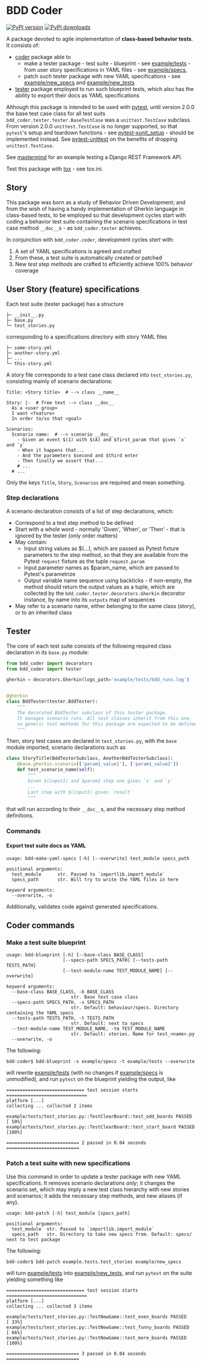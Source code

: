 # BDD Coder
[![PyPI version](https://badge.fury.io/py/bdd-coder.svg)](https://badge.fury.io/py/bdd-coder) [![PyPI downloads](https://img.shields.io/pypi/dm/bdd-coder.svg)](https://img.shields.io/pypi/dm/bdd-coder)

A package devoted to agile implementation of **class-based behavior tests**. It consists of:
* [coder](https://bitbucket.org/coleopter/bdd-coder/src/master/bdd_coder/coder) package able to
    - make a tester package - test suite - blueprint - see [example/tests](https://bitbucket.org/coleopter/bdd-coder/src/master/example/tests) - from user story specifications in YAML files - see [example/specs](https://bitbucket.org/coleopter/bdd-coder/src/master/example/specs),
    - patch such tester package with new YAML specifications - see [example/new_specs](https://bitbucket.org/coleopter/bdd-coder/src/master/example/new_specs) and [example/new_tests](https://bitbucket.org/coleopter/bdd-coder/src/master/example/new_tests)
* [tester](https://bitbucket.org/coleopter/bdd-coder/src/master/bdd_coder/tester) package employed to run such blueprint tests, which also has the ability to export their docs as YAML specifications

Although this package is intended to be used with [pytest](https://docs.pytest.org/en/stable/contents.html), until version 2.0.0 the base test case class for all test suits `bdd_coder.tester.tester.BaseTestCase` was a `unittest.TestCase` subclass. From version 2.0.0 `unittest.TestCase` is no longer supported, so that `pytest`'s setup and teardown functions - see [pytest-xunit_setup](https://docs.pytest.org/en/latest/xunit_setup.html) - should be implemented instead. See [pytest-unittest](https://docs.pytest.org/en/stable/unittest.html#pytest-features-in-unittest-testcase-subclasses) on the benefits of dropping `unittest.TestCase`.

See [mastermind](https://bitbucket.org/coleopter/mastermind) for an example testing a Django REST Framework API.

Test this package with [tox](https://tox.readthedocs.io/en/latest/) - see tox.ini.

## Story
This package was born as a study of Behavior Driven Development; and from the wish of having a handy implementation of Gherkin language in class-based tests, to be employed so that development cycles start with coding a behavior test suite containing the scenario specifications in test case method `__doc__`s - as `bdd_coder.tester` achieves.

In conjunction with `bdd_coder.coder`, development cycles *start* with:
1. A set of YAML specifications is agreed and crafted
2. From these, a test suite is automatically created or patched
3. New *test step methods* are crafted to efficiently achieve 100% behavior coverage

## User Story (feature) specifications
Each test suite (tester package) has a structure
```
├─ __init__.py
├─ base.py
└─ test_stories.py
```
corresponding to a specifications directory with story YAML files
```
├─ some-story.yml
├─ another-story.yml
├─ ...
└─ this-story.yml
```
A story file corresponds to a test case class declared into `test_stories.py`, consisting mainly of scenario declarations:
```
Title: <Story title>  # --> class __name__

Story: |-  # free text --> class __doc__
  As a <user group>
  I want <feature>
  In order to/so that <goal>

Scenarios:
  Scenario name:  # --> scenario __doc__
    - Given an event $(1) with $(A) and $first_param that gives `x` and `y`
    - When it happens that...
    - And the parameters $second and $third enter
    - Then finally we assert that...
    # ...
  # ...
```
Only the keys `Title`, `Story`, `Scenarios` are required and mean something.

### Step declarations
A scenario declaration consists of a list of step declarations, which:
* Correspond to a test step method to be defined
* Start with a whole word - normally 'Given', 'When', or 'Then' - that is ignored by the tester (only order matters)
* May contain:
    + Input string values as $(...), which are passed as Pytest fixture parameters to the step method, so that they are available from the Pytest `request` fixture as the tuple `request.param`
    + Input parameter names as $param_name, which are passed to Pytest's parametrize
    + Output variable name sequence using backticks - if non-empty, the method should return the output values as a tuple, which are collected by the `bdd_coder.tester.decorators.Gherkin` decorator instance, by name into its `outputs` map of sequences
* May refer to a scenario name, either belonging to the same class (story), or to an inherited class

## Tester
The core of each test suite consists of the following required class declaration in its `base.py` module:
```python
from bdd_coder import decorators
from bdd_coder import tester

gherkin = decorators.Gherkin(logs_path='example/tests/bdd_runs.log')


@gherkin
class BddTester(tester.BddTester):
    """
    The decorated BddTester subclass of this tester package.
    It manages scenario runs. All test classes inherit from this one,
    so generic test methods for this package are expected to be defined here
    """
```
Then, story test cases are declared in `test_stories.py`, with the `base` module imported, scenario declarations such as
```python
class StoryTitle(BddTesterSubclass, AnotherBddTesterSubclass):
    @base.gherkin.scenario(['param1_value1'], ['param1_value2'])
    def test_scenario_name(self):
        """
        Given $(input1) and $param1 step one gives `x` and `y`
        ...
        Last step with $(input2) gives `result`
        """
```
that will run according to their `__doc__`s, and the necessary step method definitions.

### Commands
#### Export test suite docs as YAML
```
usage: bdd-make-yaml-specs [-h] [--overwrite] test_module specs_path

positional arguments:
  test_module      str. Passed to `importlib.import_module`
  specs_path       str. Will try to write the YAML files in here

keyword arguments:
  --overwrite, -o
```
Additionally, validates code against generated specifications.

## Coder commands
### Make a test suite blueprint
```
usage: bdd-blueprint [-h] [--base-class BASE_CLASS]
                     [--specs-path SPECS_PATH] [--tests-path TESTS_PATH]
                     [--test-module-name TEST_MODULE_NAME] [--overwrite]

keyword arguments:
  --base-class BASE_CLASS, -b BASE_CLASS
                        str. Base test case class
  --specs-path SPECS_PATH, -s SPECS_PATH
                        str. Default: behaviour/specs. Directory containing the YAML specs
  --tests-path TESTS_PATH, -t TESTS_PATH
                        str. Default: next to specs
  --test-module-name TEST_MODULE_NAME, -tm TEST_MODULE_NAME
                        str. Default: stories. Name for test_<name>.py
  --overwrite, -o
```
The following:
```
bdd-coder$ bdd-blueprint -s example/specs -t example/tests --overwrite
```
will rewrite [example/tests](https://bitbucket.org/coleopter/bdd-coder/src/master/example/tests) (with no changes if [example/specs](https://bitbucket.org/coleopter/bdd-coder/src/master/example/specs) is unmodified), and run `pytest` on the blueprint yielding the output, like
```
============================= test session starts ==============================
platform [...]
collecting ... collected 2 items

example/tests/test_stories.py::TestClearBoard::test_odd_boards PASSED    [ 50%]
example/tests/test_stories.py::TestClearBoard::test_start_board PASSED   [100%]

=========================== 2 passed in 0.04 seconds ===========================
```

### Patch a test suite with new specifications
Use this command in order to update a tester package with new YAML specifications. It removes scenario declarations *only*; it changes the scenario set, which may imply a new test class hierarchy with new stories and scenarios; it adds the necessary step methods, and new aliases (if any).
```
usage: bdd-patch [-h] test_module [specs_path]

positional arguments:
  test_module  str. Passed to `importlib.import_module`
  specs_path   str. Directory to take new specs from. Default: specs/ next to test package
```
The following:
```
bdd-coder$ bdd-patch example.tests.test_stories example/new_specs
```
will turn [example/tests](https://bitbucket.org/coleopter/bdd-coder/src/master/example/tests) into [example/new_tests](https://bitbucket.org/coleopter/bdd-coder/src/master/example/new_tests), and run `pytest` on the suite yielding something like
```
============================= test session starts ==============================
platform [...]
collecting ... collected 3 items

example/tests/test_stories.py::TestNewGame::test_even_boards PASSED      [ 33%]
example/tests/test_stories.py::TestNewGame::test_funny_boards PASSED     [ 66%]
example/tests/test_stories.py::TestNewGame::test_more_boards PASSED      [100%]

=========================== 3 passed in 0.04 seconds ===========================
```
